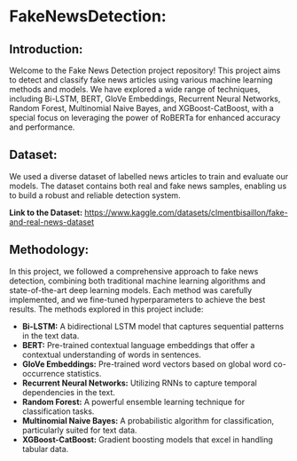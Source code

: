 # FakeNewsDetection:

## Introduction:
Welcome to the Fake News Detection project repository! 
This project aims to detect and classify fake news articles using various machine learning methods and models. We have explored a wide range of 
techniques, including Bi-LSTM, BERT, GloVe Embeddings, Recurrent Neural Networks, Random Forest, Multinomial Naive Bayes, and XGBoost-CatBoost, with
a special focus on leveraging the power of RoBERTa for enhanced accuracy and performance.

## Dataset:
We used a diverse dataset of labelled news articles to train and evaluate our models. The dataset contains both real and fake news samples, enabling us to 
build a robust and reliable detection system.

**Link to the Dataset:** https://www.kaggle.com/datasets/clmentbisaillon/fake-and-real-news-dataset

## Methodology:
In this project, we followed a comprehensive approach to fake news detection, combining both traditional machine learning algorithms 
and state-of-the-art deep learning models. Each method was carefully implemented, and we fine-tuned hyperparameters to achieve the best results.
The methods explored in this project include:
 - **Bi-LSTM:** A bidirectional LSTM model that captures sequential patterns in the text data.
 - **BERT:** Pre-trained contextual language embeddings that offer a contextual understanding of words in sentences.
 - **GloVe Embeddings:** Pre-trained word vectors based on global word co-occurrence statistics.
 - **Recurrent Neural Networks:** Utilizing RNNs to capture temporal dependencies in the text.
 - **Random Forest:** A powerful ensemble learning technique for classification tasks.
 - **Multinomial Naive Bayes:** A probabilistic algorithm for classification, particularly suited for text data.
 - **XGBoost-CatBoost:** Gradient boosting models that excel in handling tabular data.
